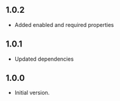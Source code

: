 ## 1.0.2
- Added enabled and required properties

## 1.0.1
- Updated dependencies

## 1.0.0

- Initial version.
